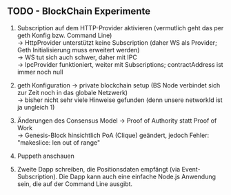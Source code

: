 TODO - BlockChain Experimente
---------------------------------------

1. Subscription auf dem HTTP-Provider aktivieren (vermutlich geht das per geth Konfig bzw. Command Line)  
	-> HttpProvider unterstützt keine Subscription (daher WS als Provider; Geth Initialisierung muss erweitert werden)  
	-> WS tut sich auch schwer, daher mit IPC  
	-> IpcProvider funktioniert, weiter mit Subscriptions; contractAddress ist immer noch null

2. geth Konfiguration -> private blockchain setup (BS Node verbindet sich zur Zeit noch in das globale Netzwerk)  
	-> bisher nicht sehr viele Hinweise gefunden (denn unsere networkId ist ja ungleich 1)

3. Änderungen des Consensus Model -> Proof of Authority statt Proof of Work  
	-> Genesis-Block hinsichtlich PoA (Clique) geändert, jedoch Fehler: "makeslice: len out of range"

4. Puppeth anschauen

5. Zweite Dapp schreiben, die Positionsdaten empfängt (via Event-Subscription). Die Dapp kann auch eine einfache Node.js Anwendung sein, die auf der Command Line ausgibt. 
